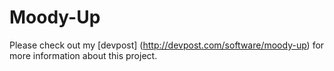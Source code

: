 # Moody-Up

Please check out my [devpost] (http://devpost.com/software/moody-up) for more information about this project.
